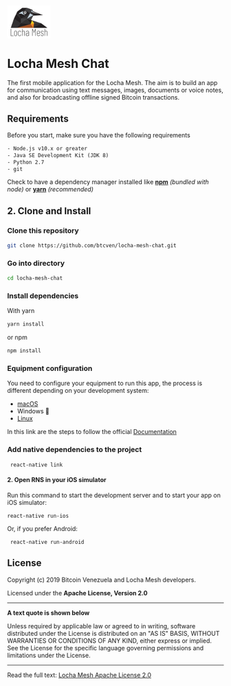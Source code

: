 <img src="documents/configuration/files/logo.png" width="20%">

# Locha Mesh Chat

The first mobile application for the Locha Mesh. The aim is to build an app for communication using text messages, images, documents or voice notes, and also for broadcasting offline signed Bitcoin transactions.

## Requirements
Before you start, make sure you have the following requirements

    - Node.js v10.x or greater
    - Java SE Development Kit (JDK 8)
    - Python 2.7
    - git
    
Check to have a dependency manager installed like [**npm**](https://) _(bundled with node)_ or [**yarn**](https://github.com/yarnpkg/yarn) _(recommended)_

## 2. Clone and Install

### Clone this repository 
```bash
git clone https://github.com/btcven/locha-mesh-chat.git
```

### Go into directory
```bash
cd locha-mesh-chat
```

### Install dependencies

With yarn

```bash
yarn install
```
or npm
```bash
npm install
```

### Equipment configuration

You need to configure your equipment to run this app, the process is different depending on your development system:
  
  * [macOS](documents/configuration/macOS.md)
  * Windows :construction_worker:
  * [Linux](documents/configuration/Linux.md)

In this link are the steps to follow the official [Documentation](https://facebook.github.io/react-native/docs/0.59/getting-started)

### Add native dependencies to the project

```
 react-native link

```

#### 2. Open RNS in your iOS simulator

Run this command to start the development server and to start your app on iOS simulator:

```
react-native run-ios

```
Or, if you prefer Android:
```
 react-native run-android
```

## License

Copyright (c) 2019 Bitcoin Venezuela and Locha Mesh developers.

Licensed under the **Apache License, Version 2.0**

---
**A text quote is shown below**

Unless required by applicable law or agreed to in writing, software
distributed under the License is distributed on an "AS IS" BASIS,
WITHOUT WARRANTIES OR CONDITIONS OF ANY KIND, either express or implied.
See the License for the specific language governing permissions and
limitations under the License.
___
Read the full text:
[Locha Mesh Apache License 2.0](https://github.com/btcven/LochaMesh-Chat/blob/master/LICENSE)
